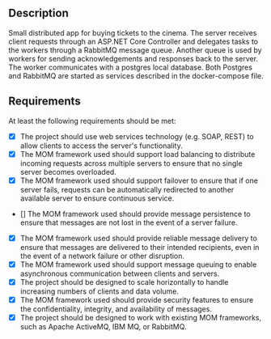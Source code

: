 ## Description 
Small distributed app for buying tickets to the cinema. The server receives client requests through an ASP.NET Core Controller and delegates tasks to the workers through a RabbitMQ message queue. Another queue is used by workers for sending acknowledgements and responses back to the server.
The worker communicates with a postgres local database. Both Postgres and RabbitMQ are started as services described in the docker-compose file.

## Requirements
At least the following requirements should be met:
  - [x] The project should use web services technology (e.g. SOAP, REST) to allow clients to access the server's functionality.
  - [x] The MOM framework used should support load balancing to distribute incoming requests across multiple servers to ensure that no single server becomes overloaded.
  - [x] The MOM framework used should support failover to ensure that if one server fails, requests can be automatically redirected to another available server to ensure continuous service.
  - [] The MOM framework used should provide message persistence to ensure that messages are not lost in the event of a server failure.
  - [x] The MOM framework used should provide reliable message delivery to ensure that messages are delivered to their intended recipients, even in the event of a network failure or other disruption.
  - [x] The MOM framework used should support message queuing to enable asynchronous communication between clients and servers.
  - [x] The project should be designed to scale horizontally to handle increasing numbers of clients and data volume.
  - [x] The MOM framework used should provide security features to ensure the confidentiality, integrity, and availability of messages.
  - [x] The project should be designed to work with existing MOM frameworks, such as Apache ActiveMQ, IBM MQ, or RabbitMQ.
